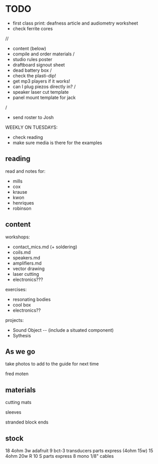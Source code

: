 # TODO

- first class print: deafness article and audiometry worksheet
- check ferrite cores

//

- content (below)
- compile and order materials
/
- studio rules poster
- draftboard signout sheet
- dead battery box
/
- check the plasti-dip!
- get mp3 players if it works!
- can I plug piezos directly in?
/
- speaker laser cut template
- panel mount template for jack


/
- send roster to Josh


WEEKLY ON TUESDAYS:
- check reading
- make sure media is there for the examples


## reading

read and notes for:
- mills
- cox
- krause
- kwon
- henriques
- robinson



## content

workshops:
- contact_mics.md   (+ soldering)
- coils.md
- speakers.md
- amplifiers.md
- vector drawing
- laser cutting
- electronics???

exercises:
- resonating bodies
- cool box
- electronics??


projects:
- Sound Object -- (include a situated component)
- Sythesis



## As we go

take photos to add to the guide for next time


fred moten



## materials

cutting mats


sleeves

stranded block ends




## stock

18 4ohm 3w adafruit
9 bct-3 transducers parts express (4ohm 15w)
15 4ohm 20w R 10 S parts express
8 mono 1/8" cables
